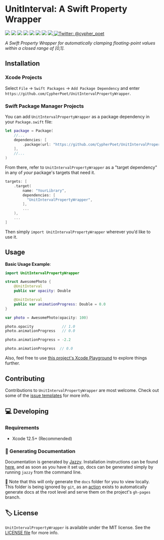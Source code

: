 # UnitInterval: A Swift Property Wrapper

<!-- Header Logo -->

<!-- <div align="center">
   <img width="600px" src="./Extras/banner-logo.png" alt="Banner Logo">
</div> -->


<!-- Badges -->

<p>
    <img src="https://img.shields.io/badge/iOS-14.0+-865EFC.svg" />
    <img src="https://img.shields.io/badge/iPadOS-14.0+-F65EFC.svg" />
    <img src="https://img.shields.io/badge/macOS-11.0+-179AC8.svg" />
    <img src="https://img.shields.io/badge/tvOS-14.0+-41465B.svg" />
    <img src="https://img.shields.io/badge/watchOS-7.0+-1FD67A.svg" />
    <img src="https://img.shields.io/badge/License-MIT-blue.svg" />
    <img src="https://github.com/CypherPoet/UnitIntervalPropertyWrapper/workflows/Build%20&%20Test/badge.svg" />
    <a href="https://github.com/apple/swift-package-manager">
      <img src="https://img.shields.io/badge/spm-compatible-brightgreen.svg?style=flat" />
    </a>
    <a href="https://twitter.com/cypher_poet">
        <img src="https://img.shields.io/badge/Contact-@cypher_poet-lightgrey.svg?style=flat" alt="Twitter: @cypher_poet" />
    </a>
</p>


<p align="center">

_A Swift Property Wrapper for automatically clamping floating-point values within a closed range of [0,1]._

<p />

## Installation

### Xcode Projects

Select `File` -> `Swift Packages` -> `Add Package Dependency` and enter `https://github.com/CypherPoet/UnitIntervalPropertyWrapper`.


### Swift Package Manager Projects

You can add `UnitIntervalPropertyWrapper` as a package dependency in your `Package.swift` file:

```swift
let package = Package(
    //...
    dependencies: [
        .package(url: "https://github.com/CypherPoet/UnitIntervalPropertyWrapper", .exact("0.0.1")),
    ],
    //...
)
```

From there, refer to `UnitIntervalPropertyWrapper` as a "target dependency" in any of _your_ package's targets that need it.

```swift
targets: [
    .target(
        name: "YourLibrary",
        dependencies: [
          "UnitIntervalPropertyWrapper",
        ],
        ...
    ),
    ...
]
```

Then simply `import UnitIntervalPropertyWrapper` wherever you’d like to use it.


## Usage

**Basic Usage Example**:

```swift
import UnitIntervalPropertyWrapper

struct AwesomePhoto {
    @UnitInterval
    public var opacity: Double

    @UnitInterval
    public var animationProgress: Double = 0.0
}

var photo = AwesomePhoto(opacity: 100)

photo.opacity             // 1.0
photo.animationProgress   // 0.0

photo.animationProgress = -2.2

photo.animationProgress  // 0.0
```

Also, feel free to use [this project's Xcode Playground](./Examples/Playgrounds/) to explore things further.


## Contributing

Contributions to `UnitIntervalPropertyWrapper` are most welcome. Check out some of the [issue templates](./.github/ISSUE_TEMPLATE/) for more info.



## 💻 Developing

### Requirements

- Xcode 12.5+ (Recommended)


### 📜 Generating Documentation

Documentation is generated by [Jazzy](https://github.com/realm/jazzy). Installation instructions can be found [here](https://github.com/realm/jazzy#installation), and as soon as you have it set up, docs can be generated simply by running `jazzy` from the command line.

📝 Note that this will only generate the `docs` folder for you to view locally. This folder is being ignored by `git`, as an [action](./.github/workflows/PublishDocumentation.yml) exists to automatically generate docs at the root level and serve them on the project's `gh-pages` branch.


## 🏷 License

`UnitIntervalPropertyWrapper` is available under the MIT license. See the [LICENSE file](./LICENSE) for more info.
